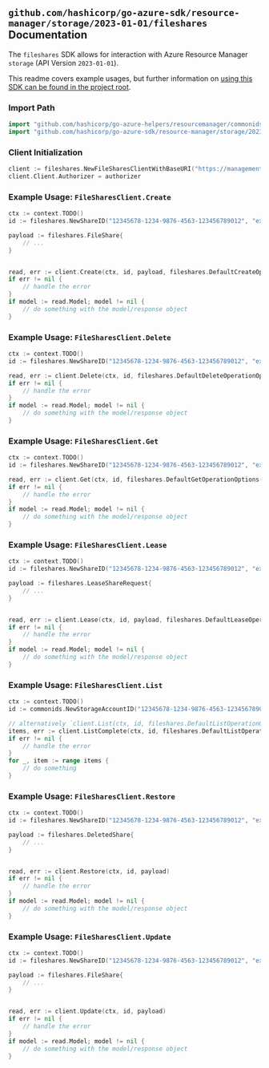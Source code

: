 
## `github.com/hashicorp/go-azure-sdk/resource-manager/storage/2023-01-01/fileshares` Documentation

The `fileshares` SDK allows for interaction with Azure Resource Manager `storage` (API Version `2023-01-01`).

This readme covers example usages, but further information on [using this SDK can be found in the project root](https://github.com/hashicorp/go-azure-sdk/tree/main/docs).

### Import Path

```go
import "github.com/hashicorp/go-azure-helpers/resourcemanager/commonids"
import "github.com/hashicorp/go-azure-sdk/resource-manager/storage/2023-01-01/fileshares"
```


### Client Initialization

```go
client := fileshares.NewFileSharesClientWithBaseURI("https://management.azure.com")
client.Client.Authorizer = authorizer
```


### Example Usage: `FileSharesClient.Create`

```go
ctx := context.TODO()
id := fileshares.NewShareID("12345678-1234-9876-4563-123456789012", "example-resource-group", "storageAccountName", "shareName")

payload := fileshares.FileShare{
	// ...
}


read, err := client.Create(ctx, id, payload, fileshares.DefaultCreateOperationOptions())
if err != nil {
	// handle the error
}
if model := read.Model; model != nil {
	// do something with the model/response object
}
```


### Example Usage: `FileSharesClient.Delete`

```go
ctx := context.TODO()
id := fileshares.NewShareID("12345678-1234-9876-4563-123456789012", "example-resource-group", "storageAccountName", "shareName")

read, err := client.Delete(ctx, id, fileshares.DefaultDeleteOperationOptions())
if err != nil {
	// handle the error
}
if model := read.Model; model != nil {
	// do something with the model/response object
}
```


### Example Usage: `FileSharesClient.Get`

```go
ctx := context.TODO()
id := fileshares.NewShareID("12345678-1234-9876-4563-123456789012", "example-resource-group", "storageAccountName", "shareName")

read, err := client.Get(ctx, id, fileshares.DefaultGetOperationOptions())
if err != nil {
	// handle the error
}
if model := read.Model; model != nil {
	// do something with the model/response object
}
```


### Example Usage: `FileSharesClient.Lease`

```go
ctx := context.TODO()
id := fileshares.NewShareID("12345678-1234-9876-4563-123456789012", "example-resource-group", "storageAccountName", "shareName")

payload := fileshares.LeaseShareRequest{
	// ...
}


read, err := client.Lease(ctx, id, payload, fileshares.DefaultLeaseOperationOptions())
if err != nil {
	// handle the error
}
if model := read.Model; model != nil {
	// do something with the model/response object
}
```


### Example Usage: `FileSharesClient.List`

```go
ctx := context.TODO()
id := commonids.NewStorageAccountID("12345678-1234-9876-4563-123456789012", "example-resource-group", "storageAccountName")

// alternatively `client.List(ctx, id, fileshares.DefaultListOperationOptions())` can be used to do batched pagination
items, err := client.ListComplete(ctx, id, fileshares.DefaultListOperationOptions())
if err != nil {
	// handle the error
}
for _, item := range items {
	// do something
}
```


### Example Usage: `FileSharesClient.Restore`

```go
ctx := context.TODO()
id := fileshares.NewShareID("12345678-1234-9876-4563-123456789012", "example-resource-group", "storageAccountName", "shareName")

payload := fileshares.DeletedShare{
	// ...
}


read, err := client.Restore(ctx, id, payload)
if err != nil {
	// handle the error
}
if model := read.Model; model != nil {
	// do something with the model/response object
}
```


### Example Usage: `FileSharesClient.Update`

```go
ctx := context.TODO()
id := fileshares.NewShareID("12345678-1234-9876-4563-123456789012", "example-resource-group", "storageAccountName", "shareName")

payload := fileshares.FileShare{
	// ...
}


read, err := client.Update(ctx, id, payload)
if err != nil {
	// handle the error
}
if model := read.Model; model != nil {
	// do something with the model/response object
}
```
